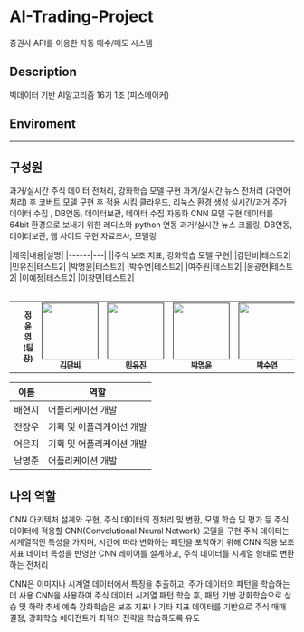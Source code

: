 # AI-Trading-Project
증권사 API를 이용한 자동 매수/매도 시스템

## Description
빅데이터 기반 AI알고리즘 16기 1조 (피스메이커)

## Enviroment
----

## 구성원

 
 과거/실시간 주식 데이터 전처리, 강화학습 모델 구현
 과거/실시간 뉴스 전처리 (자연어 처리) 후 코버트 모델 구현 후 적용 시킴
 클라우드, 리눅스 환경 생성
 실시간/과거 주가 데이터 수집 , DB연동, 데이터보관, 데이터 수집 자동화
 CNN 모델 구현
 데이터를 64bit 환경으로 보내기 위한 레디스와 python 연동
 과거/실시간 뉴스 크롤링, DB연동, 데이터보관, 웹 사이트 구현
 자료조사, 모델링

<table>
  <tbody>
|제목|내용|설명|
|------|---|
||주식 보조 지표, 강화학습 모델 구현|
|김단비|테스트2|
|민유진|테스트2|
|박명윤|테스트2|
|박수연|테스트2|
|여주원|테스트2|
|윤광현|테스트2|
|이예정|테스트2|
|이창민|테스트2|

 </tbody>
</table>

<table>
  <tbody>
    <td>
      <td align="center"><a href=""><img src="width="100px;" alt=""/><br /><sub><b> 정윤영 (팀장) </b></sub></a><br /></td>
      <td align="center"><a href=""><img src="" width="100px;" alt=""/><br /><sub><b> 김단비 </b></sub></a><br /></td>
      <td align="center"><a href=""><img src="" width="100px;" alt=""/><br /><sub><b> 민유진 </b></sub></a><br /></td>
      <td align="center"><a href=""><img src="" width="100px;" alt=""/><br /><sub><b> 박명윤 </b></sub></a><br /></td>
      <td align="center"><a href=""><img src="" width="100px;" alt=""/><br /><sub><b> 박수연 </b></sub></a><br /></td>
      <td align="center"><a href=""><img src="" width="100px;" alt=""/><br /><sub><b> 여주원 </b></sub></a><br /></td>
      <td align="center"><a href=""><img src="" width="100px;" alt=""/><br /><sub><b> 윤광현 </b></sub></a><br /></td>
      <td align="center"><a href=""><img src="" width="100px;" alt=""/><br /><sub><b> 이예정 </b></sub></a><br /></td>
      <td align="center"><a href=""><img src="" width="100px;" alt=""/><br /><sub><b> 이창민 </b></sub></a><br /></td>
    </td>
  </tbody>
</table>

<table>
  <thead>
    <tr>
      <th>이름</th>
      <th>역할</th>
    </tr>
  </thead>
  <tbody>
    <tr>
      <td>배현지</td>
      <td>어플리케이션 개발</td>
    </tr>
    <tr>
      <td>전장우</td>
      <td>기획 및 어플리케이션 개발</td>
    </tr>
    <tr>
      <td>어은지</td>
      <td>기획 및 어플리케이션 개발</td>
    </tr>
    <tr>
      <td>남명준</td>
      <td>어플리케이션 개발</td>
    </tr>
  </tbody>
</table>


## 나의 역할
CNN 아키텍처 설계와 구현, 주식 데이터의 전처리 및 변환, 모델 학습 및 평가 등
주식 데이터에 적용할 CNN(Convolutional Neural Network) 모델을 구현
주식 데이터는 시계열적인 특성을 가지며, 시간에 따라 변화하는 패턴을 포착하기 위해 CNN 적용
보조 지표 데이터 특성을 반영한 CNN 레이어를 설계하고, 주식 데이터를 시계열 형태로 변환하는 전처리

CNN은 이미지나 시계열 데이터에서 특징을 추출하고, 주가 데이터의 패턴을 학습하는 데 사용
CNN을 사용하여 주식 데이터 시계열 패턴 학습 후, 패턴 기반 강화학습으로 상승 및 하락 추세 예측
강화학습은 보조 지표나 기타 지표 데이터를 기반으로 주식 매매 결정, 강화학습 에이전트가 최적의 전략을 학습하도록 유도




